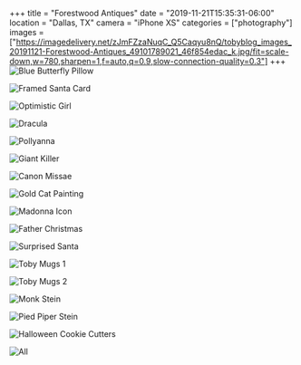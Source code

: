 +++
title = "Forestwood Antiques"
date = "2019-11-21T15:35:31-06:00"
location = "Dallas, TX"
camera = "iPhone XS"
categories = ["photography"]
images = ["https://imagedelivery.net/zJmFZzaNuqC_Q5Caqyu8nQ/tobyblog_images_20191121-Forestwood-Antiques_49101789021_46f854edac_k.jpg/fit=scale-down,w=780,sharpen=1,f=auto,q=0.9,slow-connection-quality=0.3"]
+++
![Blue Butterfly Pillow](https://imagedelivery.net/zJmFZzaNuqC_Q5Caqyu8nQ/tobyblog_images_20191121-Forestwood-Antiques_49101789021_46f854edac_k.jpg/fit=scale-down,w=780,sharpen=1,f=auto,q=0.9,slow-connection-quality=0.3)
<!--more-->

![Framed Santa Card](https://imagedelivery.net/zJmFZzaNuqC_Q5Caqyu8nQ/tobyblog_images_20191121-Forestwood-Antiques_49101281438_277a255724_k.jpg/fit=scale-down,w=780,sharpen=1,f=auto,q=0.9,slow-connection-quality=0.3)

![Optimistic Girl](https://imagedelivery.net/zJmFZzaNuqC_Q5Caqyu8nQ/tobyblog_images_20191121-Forestwood-Antiques_49101984657_8a4becb0dc_k.jpg/fit=scale-down,w=780,sharpen=1,f=auto,q=0.9,slow-connection-quality=0.3)

![Dracula](https://imagedelivery.net/zJmFZzaNuqC_Q5Caqyu8nQ/tobyblog_images_20191121-Forestwood-Antiques_49101792011_07b5474d3c_k.jpg/fit=scale-down,w=780,sharpen=1,f=auto,q=0.9,slow-connection-quality=0.3)

![Pollyanna](https://imagedelivery.net/zJmFZzaNuqC_Q5Caqyu8nQ/tobyblog_images_20191121-Forestwood-Antiques_49101987267_28d316a597_k.jpg/fit=scale-down,w=780,sharpen=1,f=auto,q=0.9,slow-connection-quality=0.3)

![Giant Killer](https://imagedelivery.net/zJmFZzaNuqC_Q5Caqyu8nQ/tobyblog_images_20191121-Forestwood-Antiques_49101279748_61150ad5ac_k.jpg/fit=scale-down,w=780,sharpen=1,f=auto,q=0.9,slow-connection-quality=0.3)

![Canon Missae](https://imagedelivery.net/zJmFZzaNuqC_Q5Caqyu8nQ/tobyblog_images_20191121-Forestwood-Antiques_49101790856_9ea89d4416_k.jpg/fit=scale-down,w=780,sharpen=1,f=auto,q=0.9,slow-connection-quality=0.3)

![Gold Cat Painting](https://imagedelivery.net/zJmFZzaNuqC_Q5Caqyu8nQ/tobyblog_images_20191121-Forestwood-Antiques_49101278718_2e749d9a27_k.jpg/fit=scale-down,w=780,sharpen=1,f=auto,q=0.9,slow-connection-quality=0.3)

![Madonna Icon](https://imagedelivery.net/zJmFZzaNuqC_Q5Caqyu8nQ/tobyblog_images_20191121-Forestwood-Antiques_49101279168_0b748dc06d_k.jpg/fit=scale-down,w=780,sharpen=1,f=auto,q=0.9,slow-connection-quality=0.3)

![Father Christmas](https://imagedelivery.net/zJmFZzaNuqC_Q5Caqyu8nQ/tobyblog_images_20191121-Forestwood-Antiques_49101986832_9181211523_k.jpg/fit=scale-down,w=780,sharpen=1,f=auto,q=0.9,slow-connection-quality=0.3)

![Surprised Santa](https://imagedelivery.net/zJmFZzaNuqC_Q5Caqyu8nQ/tobyblog_images_20191121-Forestwood-Antiques_49101790996_a69fccfdd0_k.jpg/fit=scale-down,w=780,sharpen=1,f=auto,q=0.9,slow-connection-quality=0.3)

![Toby Mugs 1](https://imagedelivery.net/zJmFZzaNuqC_Q5Caqyu8nQ/tobyblog_images_20191121-Forestwood-Antiques_49101985612_8a500667ae_k.jpg/fit=scale-down,w=780,sharpen=1,f=auto,q=0.9,slow-connection-quality=0.3)

![Toby Mugs 2](https://imagedelivery.net/zJmFZzaNuqC_Q5Caqyu8nQ/tobyblog_images_20191121-Forestwood-Antiques_49101279438_adc031506f_k.jpg/fit=scale-down,w=780,sharpen=1,f=auto,q=0.9,slow-connection-quality=0.3)

![Monk Stein](https://imagedelivery.net/zJmFZzaNuqC_Q5Caqyu8nQ/tobyblog_images_20191121-Forestwood-Antiques_49101278363_23c8219d58_k.jpg/fit=scale-down,w=780,sharpen=1,f=auto,q=0.9,slow-connection-quality=0.3)

![Pied Piper Stein](https://imagedelivery.net/zJmFZzaNuqC_Q5Caqyu8nQ/tobyblog_images_20191121-Forestwood-Antiques_49101278143_2e1ecf69ab_k.jpg/fit=scale-down,w=780,sharpen=1,f=auto,q=0.9,slow-connection-quality=0.3)

![Halloween Cookie Cutters](https://imagedelivery.net/zJmFZzaNuqC_Q5Caqyu8nQ/tobyblog_images_20191121-Forestwood-Antiques_49101792526_6587f6044a_k.jpg/fit=scale-down,w=780,sharpen=1,f=auto,q=0.9,slow-connection-quality=0.3)

![All](https://imagedelivery.net/zJmFZzaNuqC_Q5Caqyu8nQ/tobyblog_images_20191121-Forestwood-Antiques_49101986332_8c08bc4b3a_k.jpg/fit=scale-down,w=780,sharpen=1,f=auto,q=0.9,slow-connection-quality=0.3)
